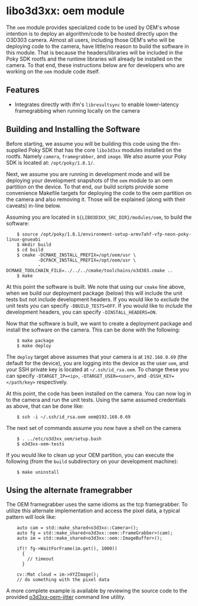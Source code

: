 
libo3d3xx: oem module
=====================

The `oem` module provides specialized code to be used by OEM's whose intention
is to deploy an algorithm/code to be hosted directly upon the O3D303
camera. Almost all users, including those OEM's who will be deploying code to
the camera, have little/no reason to build the software in this module. That is
because the headers/libraries will be included in the Poky SDK rootfs and the
runtime libraries will already be installed on the camera. To that end, these
instructions below are for developers who are working on the `oem` module code
itself.

Features
--------

* Integrates directly with ifm's `libresultsync` to enable lower-latency
  framegrabbing when running locally on the camera

Building and Installing the Software
------------------------------------

Before starting, we assume you will be building this code using the
ifm-supplied Poky SDK that has the core `libo3d3xx` modules installed on the
rootfs. Namely `camera`, `framegrabber`, and `image`. We also asume your Poky
SDK is located at: `/opt/poky/1.8.1/`.

Next, we assume you are running in development mode and will be deploying your
development snapshots of the `oem` module to an oem partition on the device. To
that end, our build scripts provide some convenience Makefile targets for
deploying the code to the oem partition on the camera and also removing
it. Those will be explained (along with their caveats) in-line below.

Assuming you are located in `${LIBO3D3XX_SRC_DIR}/modules/oem`, to build the
software:

```
    $ source /opt/poky/1.8.1/environment-setup-armv7ahf-vfp-neon-poky-linux-gnueabi
    $ mkdir build
    $ cd build
    $ cmake -DCMAKE_INSTALL_PREFIX=/opt/oem/usr \
            -DCPACK_INSTALL_PREFIX=/opt/oem/usr \
            -DCMAKE_TOOLCHAIN_FILE=../../../cmake/toolchains/o3d303.cmake ..
    $ make
```

At this point the software is built. We note that using our `cmake` line above,
when we build our deployment package (below) this will include the unit tests
but not include development headers. If you would like to *exclude* the unit
tests you can specify `-DBUILD_TESTS=OFF`. If you would like to *include* the
development headers, you can specify `-DINSTALL_HEADERS=ON`.

Now that the software is built, we want to create a deployment package and
install the software on the camera. This can be done with the following:

```
    $ make package
    $ make deploy
```

The `deploy` target above assumes that your camera is at `192.168.0.69` (the
default for the device), you are logging into the device as the user `oem`, and
your SSH private key is located at `~/.ssh/id_rsa.oem`. To change these you can
specify `-DTARGET_IP=<ip>`, `-DTARGET_USER=<user>`, and `-DSSH_KEY=</path/key>`
respectively.

At this point, the code has been installed on the camera. You can now log in to
the camera and run the unit tests. Using the same assumed credentials as above,
that can be done like:

```
    $ ssh -i ~/.ssh/id_rsa.oem oem@192.168.0.69
```

The next set of commands assume you now have a shell on the camera

```
    $ . ../etc/o3d3xx_oem/setup.bash
    $ o3d3xx-oem-tests
```

If you would like to clean up your OEM partition, you can execute the following
(from the `build` subdirectory on your development machine):

```
    $ make uninstall
```


Using the alternate framegrabber
--------------------------------

The OEM framegrabber uses the same idioms as the tcp framegrabber. To utilize
this alternate implementation and access the pixel data, a typical pattern will
look like:

```
    auto cam = std::make_shared<o3d3xx::Camera>();
    auto fg = std::make_shared<o3d3xx::oem::FrameGrabber>(cam);
    auto im = std::make_shared<o3d3xx::oem::ImageBuffer>();

    if(! fg->WaitForFrame(im.get(), 1000))
      {
        // timeout
      }

    cv::Mat cloud = im->XYZImage();
    // do something with the pixel data
```

A more complete example is available by reviewing the source code to the
provided [o3d3xx-oem-jitter](src/bin/o3d3xx-oem-jitter.cpp) command line
utility.
